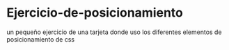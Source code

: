 # Ejercicio-de-posicionamiento
un pequeño ejercicio de una tarjeta donde uso los diferentes elementos de posicionamiento de css
